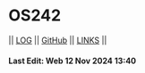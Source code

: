 # OS242

|| [LOG](TXT/mylog.txt) || [GitHub](https://github.com/viscasa/os242) || [LINKS](LINKS/) ||

#### Last Edit: Web 12 Nov 2024 13:40
